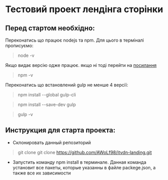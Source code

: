 # Тестовий проект лендінга сторінки

## Перед стартом необхідно:
Переконатись що працює nodejs та npm. Для цього в терміналі прописуємо:

> node -v

Якщо видає версію одже працює. якщо ні тоді перейти на [посилання](https://nodejs.org/uk/)

> npm -v

Переконатись що встановлений gulp не менше 4 версії:

> npm install --global gulp-cli

> npm install --save-dev gulp

> gulp -v

## Инструкция для старта проекта:
* Склонировать данный репозиторий
> git clone git clone https://github.com/AWoLf98/itvdn-landing.git

* Запустить команду npm install в терминале. Данная команда установит все пакеты, которые указанны в файле 
packege.json, а также все их зависимости


